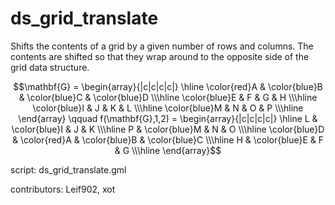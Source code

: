 ds_grid_translate
=================

Shifts the contents of a grid by a given number of rows
and columns. The contents are shifted so that they wrap
around to the opposite side of the grid data structure.

$$\mathbf{G} = \begin{array}{|c|c|c|c|}
\hline \color{red}A & \color{blue}B & \color{blue}C & \color{blue}D
\\\hline \color{blue}E & F & G & H
\\\hline \color{blue}I & J & K & L
\\\hline \color{blue}M & N & O & P
\\\hline \end{array}
\qquad
f(\mathbf{G},1,2) = \begin{array}{|c|c|c|c|}
\hline L & \color{blue}I & J & K
\\\hline P & \color{blue}M & N & O
\\\hline \color{blue}D & \color{red}A & \color{blue}B & \color{blue}C
\\\hline H & \color{blue}E & F & G
\\\hline \end{array}$$

script: ds_grid_translate.gml

contributors: Leif902, xot
